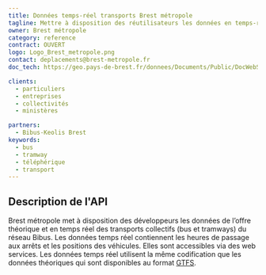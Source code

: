 ```yaml
---
title: Données temps-réel transports Brest métropole
tagline: Mettre à disposition des réutilisateurs les données en temps-réel des transports publics de Brest métropole
owner: Brest métropole
category: reference
contract: OUVERT
logo: Logo_Brest_metropole.png
contact: deplacements@brest-metropole.fr
doc_tech: https://geo.pays-de-brest.fr/donnees/Documents/Public/DocWebServicesTransport.pdf

clients:
  - particuliers
  - entreprises
  - collectivités
  - ministères

partners:
  - Bibus-Keolis Brest
keywords:
  - bus
  - tramway
  - téléphérique
  - transport
---
```


## Description de l'API

Brest métropole met à disposition des développeurs les données de l’offre théorique et en temps réel des transports collectifs (bus et tramways) du réseau Bibus.
Les données temps réel contiennent les heures de passage aux arrêts et les positions des véhicules. Elles sont accessibles via des web services.
Les données temps réel utilisent la même codification que les données théoriques qui sont disponibles au format [GTFS](https://fr.wikipedia.org/wiki/General_Transit_Feed_Specification).
